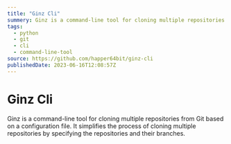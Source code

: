 ```yaml
---
title: "Ginz Cli"
summery: Ginz is a command-line tool for cloning multiple repositories from Git based on a configuration file. It simplifies the process of cloning multiple repositories by specifying the repositories and their branches.
tags:
  - python
  - git
  - cli
  - command-line-tool
source: https://github.com/happer64bit/ginz-cli
publishedDate: 2023-06-16T12:08:57Z
---
```


# Ginz Cli

Ginz is a command-line tool for cloning multiple repositories from Git based on a configuration file. It simplifies the process of cloning multiple repositories by specifying the repositories and their branches.

